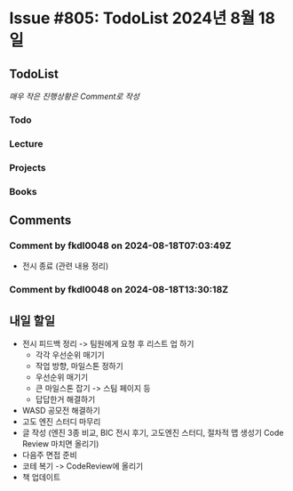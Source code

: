 # Issue #805: TodoList 2024년 8월 18일

## TodoList

*매우 작은 진행상황은 Comment로 작성*

### Todo  

### Lecture

### Projects

### Books


## Comments

### Comment by fkdl0048 on 2024-08-18T07:03:49Z

- 전시 종료 (관련 내용 정리)

### Comment by fkdl0048 on 2024-08-18T13:30:18Z

## 내일 할일

- 전시 피드백 정리 -> 팀원에게 요청 후 리스트 업 하기
  - 각각 우선순위 매기기
  - 작업 방향, 마일스톤 정하기
  - 우선순위 매기기
  - 큰 마일스톤 잡기 -> 스팀 페이지 등
  - 답답한거 해결하기
- WASD 공모전 해결하기
- 고도 엔진 스터디 마무리
- 글 작성 (엔진 3종 비교, BIC 전시 후기, 고도엔진 스터디, 절차적 맵 생성기 Code Review 마치면 올리기)
- 다음주 면접 준비
- 코테 복기 -> CodeReview에 올리기
- 책 업데이트

